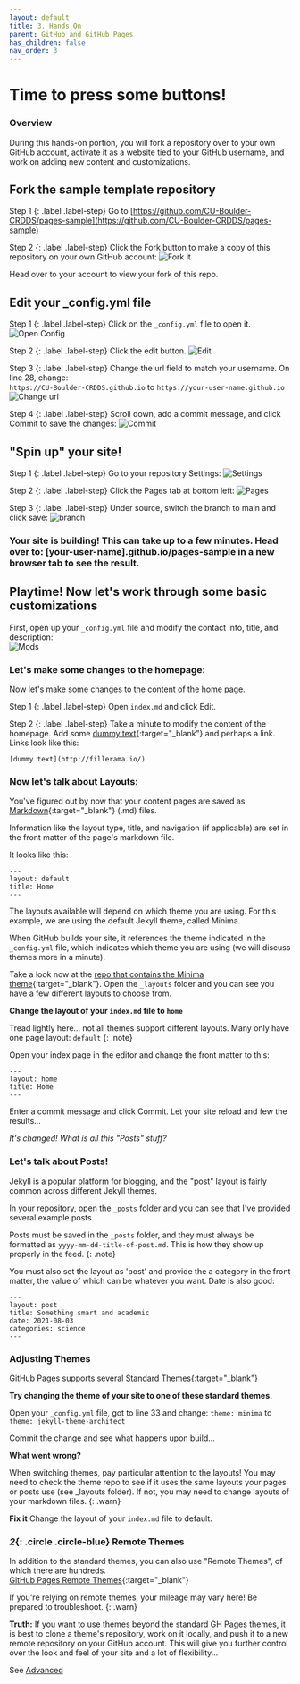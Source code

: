 ```yaml
---
layout: default
title: 3. Hands On
parent: GitHub and GitHub Pages
has_children: false
nav_order: 3
---
```


# Time to press some buttons!  

### Overview  
During this hands-on portion, you will fork a repository over to your own GitHub account, activate it as a website tied to your GitHub username, and work on adding new content and customizations.

## Fork the sample template repository  

Step 1
{: .label .label-step}
Go to [https://github.com/CU-Boulder-CRDDS/pages-sample](https://github.com/CU-Boulder-CRDDS/pages-sample)

Step 2
{: .label .label-step}
Click the Fork button to make a copy of this repository on your own GitHub account:
![Fork it](../content/img/pages1.png)

Head over to your account to view your fork of this repo.  

## Edit your _config.yml file  

Step 1
{: .label .label-step}
Click on the `_config.yml` file to open it.  
![Open Config](../content/img/pages2.png)


Step 2
{: .label .label-step}
Click the edit button.
![Edit](../content/img/pages3.png)

Step 3
{: .label .label-step}
Change the url field to match your username. On line 28, change:  
`https://CU-Boulder-CRDDS.github.io` to `https://your-user-name.github.io`
![Change url](../content/img/pages4.png)  

Step 4
{: .label .label-step}
Scroll down, add a commit message, and click Commit to save the changes:
![Commit](../content/img/pages5.png)  


## "Spin up" your site!

Step 1
{: .label .label-step}
Go to your repository Settings:
![Settings](../content/img/pages6.png)

Step 2
{: .label .label-step}
Click the Pages tab at bottom left:
![Pages](../content/img/pages7.png)

Step 3
{: .label .label-step}
Under source, switch the branch to main and click save:
![branch](../content/img/pages8.png)

### Your site is building! This can take up to a few minutes. Head over to: [your-user-name].github.io/pages-sample in a new browser tab to see the result.

## Playtime! Now let's work through some basic customizations

First, open up your `_config.yml` file and modify the contact info, title, and description:   
![Mods](../content/img/pages9.png)

### Let's make some changes to the homepage:
Now let's make some changes to the content of the home page.

Step 1
{: .label .label-step}
Open `index.md` and click Edit.

Step 2
{: .label .label-step}
Take a minute to modify the content of the homepage. Add some [dummy text](http://fillerama.io/){:target="_blank"} and perhaps a link. Links look like this:
```
[dummy text](http://fillerama.io/)
```

### Now let's talk about Layouts:
You've figured out by now that your content pages are saved as [Markdown](https://www.markdownguide.org/cheat-sheet/){:target="_blank"} (.md) files.  

Information like the layout type, title, and navigation (if applicable) are set in the front matter of the page's markdown file.

It looks like this:
```
---
layout: default
title: Home
---
```  
The layouts available will depend on which theme you are using. For this example, we are using the default Jekyll theme, called Minima.

When GitHub builds your site, it references the theme indicated in the `_config.yml` file, which indicates which theme you are using (we will discuss themes more in a minute).

Take a look now at the [repo that contains the Minima theme](https://github.com/jekyll/minima){:target="_blank"}. Open the `_layouts` folder and you can see you have a few different layouts to choose from.

**Change the layout of your `index.md` file to `home`**  

Tread lightly here... not all themes support different layouts. Many only have one page layout: `default`
{: .note}

Open your index page in the editor and change the front matter to this:
```
---
layout: home
title: Home
---
```
Enter a commit message and click Commit. Let your site reload and few the results...

*It's changed! What is all this "Posts" stuff?*  


### Let's talk about Posts!  

Jekyll is a popular platform for blogging, and the "post" layout is fairly common across different Jekyll themes.  

In your repository, open the `_posts` folder and you can see that I've provided several example posts.  

Posts must be saved in the `_posts` folder, and they must always be formatted as `yyyy-mm-dd-title-of-post.md`. This is how they show up properly in the feed.
{: .note}

You must also set the layout as 'post' and provide the a category in the front matter, the value of which can be whatever you want. Date is also good:
```
---
layout: post
title: Something smart and academic
date: 2021-08-03
categories: science
---
```

### Adjusting Themes  

GitHub Pages supports several [Standard Themes](https://pages.github.com/themes/){:target="_blank"}

**Try changing the theme of your site to one of these standard themes.**

Open your `_config.yml` file, got to line 33 and change:
`theme: minima` to `theme: jekyll-theme-architect`

Commit the change and see what happens upon build...  

**What went wrong?**

When switching themes, pay particular attention to the layouts! You may need to check the theme repo to see if it uses the same layouts your pages or posts use (see _layouts folder). If not, you may need to change layouts of your markdown files.
{: .warn}

**Fix it** Change the layout of your `index.md` file to default.


### *2*{: .circle .circle-blue} Remote Themes  

In addition to the standard themes, you can also use "Remote Themes", of which there are hundreds.  
[GitHub Pages Remote Themes](https://github.com/topics/jekyll-theme){:target="_blank"}  

If you're relying on remote themes, your mileage may vary here! Be prepared to troubleshoot.
{: .warn}  

**Truth:** If you want to use themes beyond the standard GH Pages themes, it is best to clone a theme's repository, work on it locally, and push it to a new remote repository on your GitHub account. This will give you further control over the look and feel of your site and a lot of flexibility...

See [Advanced](../GH_Pages_Materials/GH-Pages-Advanced)
